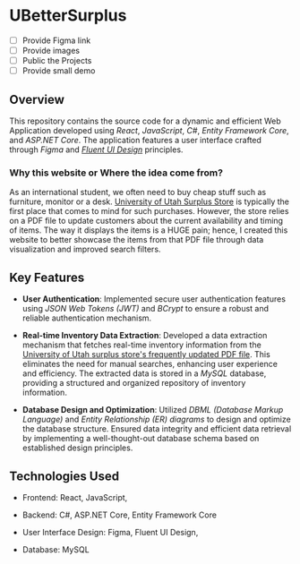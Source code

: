 # UBetterSurplus
- [ ] Provide Figma link
- [ ] Provide images
- [ ] Public the Projects
- [ ] Provide small demo

## Overview
This repository contains the source code for a dynamic and efficient Web Application developed using _React_, _JavaScript_, _C#_, _Entity Framework Core_, and _ASP.NET Core_. The application features a user interface crafted through _Figma_ and [_Fluent UI Design_](https://fluent2.microsoft.design/) principles.

### Why this website or Where the idea come from?
As an international student, we often need to buy cheap stuff such as furniture, monitor or a desk. [University of Utah Surplus Store](https://fbs.admin.utah.edu/surplus/) is typically the first place that comes to mind for such purchases.
However, the store relies on a PDF file to update customers about the current availability and timing of items. The way it displays the items is a HUGE pain; hence, I created this website to better showcase the items from that PDF file through data visualization and improved search filters.

## Key Features
- **User Authentication**:
Implemented secure user authentication features using _JSON Web Tokens (JWT)_ and _BCrypt_ to ensure a robust and reliable authentication mechanism.

- **Real-time Inventory Data Extraction**:
Developed a data extraction mechanism that fetches real-time inventory information from the [University of Utah surplus store's frequently updated PDF file](https://fbs.admin.utah.edu/download/Surplus/listing.pdf). This eliminates the need for manual searches, enhancing user experience and efficiency.
The extracted data is stored in a _MySQL_ database, providing a structured and organized repository of inventory information.

- **Database Design and Optimization**:
Utilized _DBML (Database Markup Language)_ and _Entity Relationship (ER) diagrams_ to design and optimize the database structure.
Ensured data integrity and efficient data retrieval by implementing a well-thought-out database schema based on established design principles.

## Technologies Used
- Frontend:
React,
JavaScript,

- Backend:
C#,
ASP.NET Core,
Entity Framework Core

- User Interface Design:
Figma,
Fluent UI Design,

- Database:
MySQL
